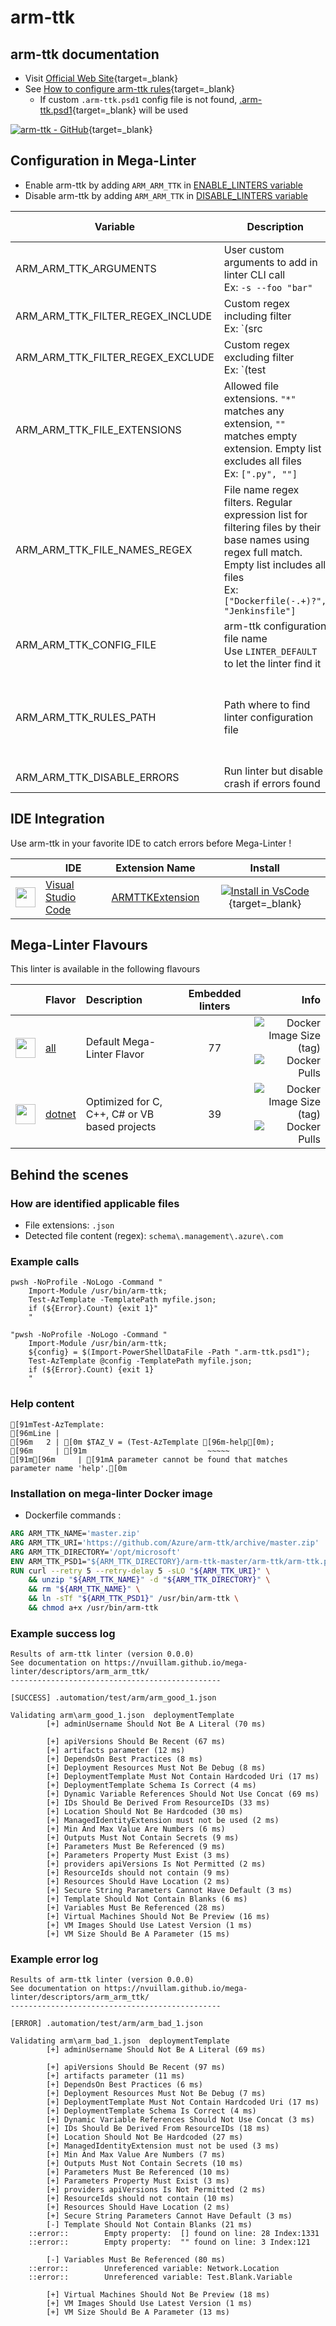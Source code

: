 <!-- markdownlint-disable MD033 MD041 -->
<!-- Generated by .automation/build.py, please do not update manually -->
# arm-ttk

## arm-ttk documentation

- Visit [Official Web Site](https://github.com/Azure/arm-ttk#readme){target=_blank}
- See [How to configure arm-ttk rules](https://docs.microsoft.com/en-us/azure/azure-resource-manager/templates/test-toolkit#customize-tests){target=_blank}
  - If custom `.arm-ttk.psd1` config file is not found, [.arm-ttk.psd1](https://github.com/nvuillam/mega-linter/tree/master/TEMPLATES/.arm-ttk.psd1){target=_blank} will be used

[![arm-ttk - GitHub](https://gh-card.dev/repos/Azure/arm-ttk.svg?fullname=)](https://github.com/Azure/arm-ttk){target=_blank}

## Configuration in Mega-Linter

- Enable arm-ttk by adding `ARM_ARM_TTK` in [ENABLE_LINTERS variable](https://nvuillam.github.io/mega-linter/configuration/#activation-and-deactivation)
- Disable arm-ttk by adding `ARM_ARM_TTK` in [DISABLE_LINTERS variable](https://nvuillam.github.io/mega-linter/configuration/#activation-and-deactivation)

| Variable | Description | Default value |
| ----------------- | -------------- | -------------- |
| ARM_ARM_TTK_ARGUMENTS | User custom arguments to add in linter CLI call<br/>Ex: `-s --foo "bar"` |  |
| ARM_ARM_TTK_FILTER_REGEX_INCLUDE | Custom regex including filter<br/>Ex: `(src|lib)` | Include every file |
| ARM_ARM_TTK_FILTER_REGEX_EXCLUDE | Custom regex excluding filter<br/>Ex: `(test|examples)` | Exclude no file |
| ARM_ARM_TTK_FILE_EXTENSIONS | Allowed file extensions. `"*"` matches any extension, `""` matches empty extension. Empty list excludes all files<br/>Ex: `[".py", ""]` | `[".json"]` |
| ARM_ARM_TTK_FILE_NAMES_REGEX | File name regex filters. Regular expression list for filtering files by their base names using regex full match. Empty list includes all files<br/>Ex: `["Dockerfile(-.+)?", "Jenkinsfile"]` | Include every file |
| ARM_ARM_TTK_CONFIG_FILE | arm-ttk configuration file name</br>Use `LINTER_DEFAULT` to let the linter find it | `.arm-ttk.psd1` |
| ARM_ARM_TTK_RULES_PATH | Path where to find linter configuration file | Workspace folder, then Mega-Linter default rules |
| ARM_ARM_TTK_DISABLE_ERRORS | Run linter but disable crash if errors found | `false` |

## IDE Integration

Use arm-ttk in your favorite IDE to catch errors before Mega-Linter !

| <!-- --> | IDE | Extension Name | Install |
| :--: | ----------------- | -------------- | :------: |
| <img src="https://github.com/nvuillam/mega-linter/raw/master/docs/assets/icons/vscode.ico" alt="" height="32px" class="megalinter-icon"></a> | [Visual Studio Code](https://code.visualstudio.com/) | [ARMTTKExtension](https://marketplace.visualstudio.com/items?itemName=Sam-Cogan.ARMTTKExtension) | [![Install in VsCode](https://github.com/nvuillam/mega-linter/raw/master/docs/assets/images/btn_install_vscode.png)](vscode:extension/Sam-Cogan.ARMTTKExtension){target=_blank} |

## Mega-Linter Flavours

This linter is available in the following flavours

| <!-- --> | Flavor | Description | Embedded linters | Info |
| :------: | :----- | :---------- | :--------------: | ---: |
| <img src="https://github.com/nvuillam/mega-linter/raw/master/docs/assets/images/mega-linter-square.png" alt="" height="32px" class="megalinter-icon"></a> | [all](https://nvuillam.github.io/mega-linter/supported-linters/) | Default Mega-Linter Flavor | 77 | ![Docker Image Size (tag)](https://img.shields.io/docker/image-size/nvuillam/mega-linter/v4) ![Docker Pulls](https://img.shields.io/docker/pulls/nvuillam/mega-linter) |
| <img src="https://github.com/nvuillam/mega-linter/raw/master/docs/assets/icons/dotnet.ico" alt="" height="32px" class="megalinter-icon"></a> | [dotnet](https://nvuillam.github.io/mega-linter/flavors/dotnet/) | Optimized for C, C++, C# or VB based projects | 39 | ![Docker Image Size (tag)](https://img.shields.io/docker/image-size/nvuillam/mega-linter-dotnet/v4) ![Docker Pulls](https://img.shields.io/docker/pulls/nvuillam/mega-linter-dotnet) |

## Behind the scenes

### How are identified applicable files

- File extensions: `.json`
- Detected file content (regex): `schema\.management\.azure\.com`

<!-- markdownlint-disable -->
<!-- /* cSpell:disable */ -->

### Example calls

```shell
pwsh -NoProfile -NoLogo -Command "
    Import-Module /usr/bin/arm-ttk;
    Test-AzTemplate -TemplatePath myfile.json;
    if (${Error}.Count) {exit 1}"
    "

```

```shell
"pwsh -NoProfile -NoLogo -Command "
    Import-Module /usr/bin/arm-ttk;
    ${config} = $(Import-PowerShellDataFile -Path ".arm-ttk.psd1");
    Test-AzTemplate @config -TemplatePath myfile.json;
    if (${Error}.Count) {exit 1}
    "

```


### Help content

```shell
[91mTest-AzTemplate:
[96mLine |
[96m   2 | [0m $TAZ_V = (Test-AzTemplate [96m-help[0m);
[96m     | [91m                           ~~~~~
[91m[96m     | [91mA parameter cannot be found that matches parameter name 'help'.[0m
```

### Installation on mega-linter Docker image

- Dockerfile commands :
```dockerfile
ARG ARM_TTK_NAME='master.zip'
ARG ARM_TTK_URI='https://github.com/Azure/arm-ttk/archive/master.zip'
ARG ARM_TTK_DIRECTORY='/opt/microsoft'
ENV ARM_TTK_PSD1="${ARM_TTK_DIRECTORY}/arm-ttk-master/arm-ttk/arm-ttk.psd1"
RUN curl --retry 5 --retry-delay 5 -sLO "${ARM_TTK_URI}" \
    && unzip "${ARM_TTK_NAME}" -d "${ARM_TTK_DIRECTORY}" \
    && rm "${ARM_TTK_NAME}" \
    && ln -sTf "${ARM_TTK_PSD1}" /usr/bin/arm-ttk \
    && chmod a+x /usr/bin/arm-ttk

```


### Example success log

```shell
Results of arm-ttk linter (version 0.0.0)
See documentation on https://nvuillam.github.io/mega-linter/descriptors/arm_arm_ttk/
-----------------------------------------------

[SUCCESS] .automation/test/arm/arm_good_1.json
                                                                                                                                                                                                                                                                                                                                                                                                                    Validating arm\arm_good_1.json  deploymentTemplate
        [+] adminUsername Should Not Be A Literal (70 ms)
    
        [+] apiVersions Should Be Recent (67 ms)
        [+] artifacts parameter (12 ms)
        [+] DependsOn Best Practices (8 ms)
        [+] Deployment Resources Must Not Be Debug (8 ms)
        [+] DeploymentTemplate Must Not Contain Hardcoded Uri (17 ms)
        [+] DeploymentTemplate Schema Is Correct (4 ms)
        [+] Dynamic Variable References Should Not Use Concat (69 ms)
        [+] IDs Should Be Derived From ResourceIDs (33 ms)
        [+] Location Should Not Be Hardcoded (30 ms)
        [+] ManagedIdentityExtension must not be used (2 ms)
        [+] Min And Max Value Are Numbers (6 ms)
        [+] Outputs Must Not Contain Secrets (9 ms)
        [+] Parameters Must Be Referenced (9 ms)
        [+] Parameters Property Must Exist (3 ms)
        [+] providers apiVersions Is Not Permitted (2 ms)
        [+] ResourceIds should not contain (9 ms)
        [+] Resources Should Have Location (2 ms)
        [+] Secure String Parameters Cannot Have Default (3 ms)
        [+] Template Should Not Contain Blanks (6 ms)
        [+] Variables Must Be Referenced (28 ms)
        [+] Virtual Machines Should Not Be Preview (16 ms)
        [+] VM Images Should Use Latest Version (1 ms)
        [+] VM Size Should Be A Parameter (15 ms)

```

### Example error log

```shell
Results of arm-ttk linter (version 0.0.0)
See documentation on https://nvuillam.github.io/mega-linter/descriptors/arm_arm_ttk/
-----------------------------------------------

[ERROR] .automation/test/arm/arm_bad_1.json
                                                                                                                                                                                                                                                                                                                                                                                                                    Validating arm\arm_bad_1.json  deploymentTemplate
        [+] adminUsername Should Not Be A Literal (69 ms)
    
        [+] apiVersions Should Be Recent (97 ms)
        [+] artifacts parameter (11 ms)
        [+] DependsOn Best Practices (6 ms)
        [+] Deployment Resources Must Not Be Debug (7 ms)
        [+] DeploymentTemplate Must Not Contain Hardcoded Uri (17 ms)
        [+] DeploymentTemplate Schema Is Correct (4 ms)
        [+] Dynamic Variable References Should Not Use Concat (3 ms)
        [+] IDs Should Be Derived From ResourceIDs (18 ms)
        [+] Location Should Not Be Hardcoded (27 ms)
        [+] ManagedIdentityExtension must not be used (3 ms)
        [+] Min And Max Value Are Numbers (7 ms)
        [+] Outputs Must Not Contain Secrets (10 ms)
        [+] Parameters Must Be Referenced (10 ms)
        [+] Parameters Property Must Exist (3 ms)
        [+] providers apiVersions Is Not Permitted (2 ms)
        [+] ResourceIds should not contain (10 ms)
        [+] Resources Should Have Location (2 ms)
        [+] Secure String Parameters Cannot Have Default (3 ms)
        [-] Template Should Not Contain Blanks (21 ms) 
    ::error::        Empty property:  [] found on line: 28 Index:1331
    ::error::        Empty property:  "" found on line: 3 Index:121
    
        [-] Variables Must Be Referenced (80 ms) 
    ::error::        Unreferenced variable: Network.Location
    ::error::        Unreferenced variable: Test.Blank.Variable
    
        [+] Virtual Machines Should Not Be Preview (18 ms)
        [+] VM Images Should Use Latest Version (1 ms)
        [+] VM Size Should Be A Parameter (13 ms)

```
